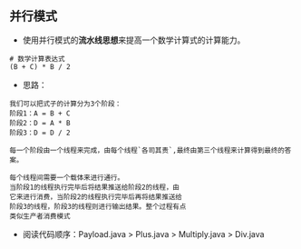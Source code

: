 ## 并行模式
* 使用并行模式的**流水线思想**来提高一个数学计算式的计算能力。
```shell script
# 数学计算表达式
(B + C) * B / 2
```
* 思路：
```text
我们可以把式子的计算分为3个阶段：
阶段1：A = B + C
阶段2：D = A * B
阶段3：D = D / 2

每一个阶段由一个线程来完成，由每个线程`各司其责`,最终由第三个线程来计算得到最终的答案。

每个线程间需要一个载体来进行通行。
当阶段1的线程执行完毕后将结果推送给阶段2的线程，由
它来进行消费，当阶段2的线程执行完毕后再将结果推送给
阶段3的线程，阶段3的线程则进行输出结果。整个过程有点
类似生产者消费模式
```
* 阅读代码顺序：Payload.java > Plus.java > Multiply.java > Div.java
